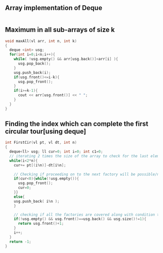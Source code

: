 ## Array implementation of Deque
```cpp
```

## Maximum in all sub-arrays of size k
```cpp
void maxAll(vl arr, int n, int k)
{
  deque <int> usg;
  for(int i=0;i<n;i++){
    while( !usg.empty() && arr[usg.back()]<arr[i] ){
      usg.pop_back();
    }
    usg.push_back(i);
    if(usg.front()<=i-k){
      usg.pop_front();
    }
    if(i>=k-1){
      cout << arr[usg.front()] << " ";
    }
  }
}
```

## Finding the index which can complete the first circular tour[using deque]
```cpp
int FirstCir(vl pt, vl dt, int n)
{
  deque<ll> usg; ll cur=0; int i=0; int c1=0;
  // iterating 2 times the size of the array to check for the last element also
  while(i<2*n){
    cur+= pt[(i%n)]-dt[i%n];
    
    // Checking if proceeding on to the next factory will be possible/not
    if(cur<0){while(!usg.empty()){
      usg.pop_front();
      cur=0;
    }}
    else{
    usg.push_back( i%n );
    }

    // checking if all the factories are covered along with condition to counter segmentation fault
    if(!usg.empty() && usg.front()==usg.back() && usg.size()!=1){
      return usg.front()+1;
    }
    i++;
  }
  return -1;
}
```